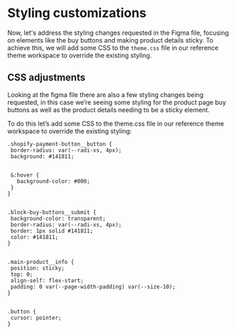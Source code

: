 # Styling customizations

Now, let's address the styling changes requested in the Figma file, focusing on elements like the buy buttons and making product details sticky. To achieve this, we will add some CSS to the `theme.css` file in our reference theme workspace to override the existing styling.

## CSS adjustments
Looking at the figma file there are also a few styling changes being requested, in this case we’re seeing some styling for the product page buy buttons as well as the product details needing to be a sticky element.

To do this let’s add some CSS to the theme.css file in our reference theme workspace to override the existing styling:

```
.shopify-payment-button__button {
 border-radius: var(--radi-xs, 4px);
 background: #141811;


 &:hover {
   background-color: #000;
 }
}


.block-buy-buttons__submit {
 background-color: transparent;
 border-radius: var(--radi-xs, 4px);
 border: 1px solid #141811;
 color: #141811;
}


.main-product__info {
 position: sticky;
 top: 0;
 align-self: flex-start;
 padding: 0 var(--page-width-padding) var(--size-10);
}


.button {
 cursor: pointer;
}
```
